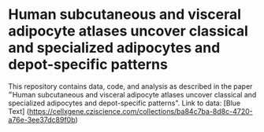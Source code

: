 # Human subcutaneous and visceral adipocyte atlases uncover classical and specialized adipocytes and depot-specific patterns
This repository contains data, code, and analysis as described in the paper ״Human subcutaneous and visceral adipocyte atlases uncover classical and specialized adipocytes and depot-specific patterns".
Link to data: [Blue Text] (https://cellxgene.cziscience.com/collections/ba84c7ba-8d8c-4720-a76e-3ee37dc89f0b)
